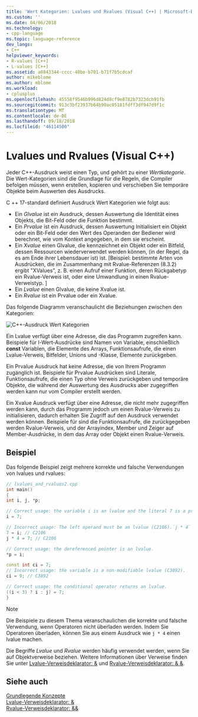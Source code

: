 ```yaml
---
title: 'Wert Kategorien: Lvalues und Rvalues (Visual C++) | Microsoft-Dokumentation'
ms.custom: ''
ms.date: 04/06/2018
ms.technology:
- cpp-language
ms.topic: language-reference
dev_langs:
- C++
helpviewer_keywords:
- R-values [C++]
- L-values [C++]
ms.assetid: a8843344-cccc-40be-b701-b71f7b5cdcaf
author: mikeblome
ms.author: mblome
ms.workload:
- cplusplus
ms.openlocfilehash: 45558f9546b996d824d8cf9e8782b7323dcb91fb
ms.sourcegitcommit: 913c3bf23937b64b90ac05181fdff3df947d9f1c
ms.translationtype: MT
ms.contentlocale: de-DE
ms.lasthandoff: 09/18/2018
ms.locfileid: "46114500"
---
```

# <a name="lvalues-and-rvalues-visual-c"></a>Lvalues und Rvalues (Visual C++)

Jeder C++-Ausdruck weist einen Typ, und gehört zu einer *Wertkategorie*. Die Wert-Kategorien sind die Grundlage für die Regeln, die Compiler befolgen müssen, wenn erstellen, kopieren und verschieben Sie temporäre Objekte beim Auswerten des Ausdrucks.

C ++ 17-standard definiert Ausdruck Wert Kategorien wie folgt aus:

- Ein *Glvalue* ist ein Ausdruck, dessen Auswertung die Identität eines Objekts, die Bit-Feld oder die Funktion bestimmt.
- Ein *Prvalue* ist ein Ausdruck, dessen Auswertung Initialisiert ein Objekt oder ein Bit-Feld oder den Wert des Operanden der Bediener wird berechnet, wie vom Kontext angegeben, in dem sie erscheint.
- Ein *Xvalue* einen Glvalue, die kennzeichnet ein Objekt oder ein Bitfeld, dessen Ressourcen wiederverwendet werden können, (in der Regel, da es am Ende ihrer Lebensdauer ist) ist. [Beispiel: bestimmte Arten von Ausdrücken, die im Zusammenhang mit Rvalue-Referenzen (8.3.2) ergibt "XValues", z. B. einen Aufruf einer Funktion, deren Rückgabetyp ein Rvalue-Verweis ist, oder eine Umwandlung in einen Rvalue-Verweistyp. ]
- Ein *Lvalue* einen Glvalue, die keine Xvalue ist.
- Ein *Rvalue* ist ein Prvalue oder ein Xvalue.

Das folgende Diagramm veranschaulicht die Beziehungen zwischen den Kategorien:

![C++-Ausdruck Wert Kategorien](media/value_categories.png "C++-Ausdruck-Wert-Kategorien")

Ein Lvalue verfügt über eine Adresse, die das Programm zugreifen kann. Beispiele für l-Wert-Ausdrücke sind Namen von Variable, einschließlich **const** Variablen, die Elemente des Arrays, Funktionsaufrufe, die einen Lvalue-Verweis, Bitfelder, Unions und -Klasse, Elemente zurückgeben.

Ein Prvalue Ausdruck hat keine Adresse, die von Ihrem Programm zugänglich ist. Beispiele für Prvalue Ausdrücken sind Literale, Funktionsaufrufe, die einen Typ ohne Verweis zurückgeben und temporäre Objekte, die während der Auswertung des Ausdrucks aber zugegriffen werden kann nur vom Compiler erstellt werden.

Ein Xvalue Ausdruck verfügt über eine Adresse, die nicht mehr zugegriffen werden kann, durch das Programm jedoch um einen Rvalue-Verweis zu initialisieren, dadurch erhalten Sie Zugriff auf den Ausdruck verwendet werden können. Beispiele für sind die Funktionsaufrufe, die zurückgegeben werden Rvalue-Verweis, und der Arrayindex, Member und Zeiger auf Member-Ausdrücke, in dem das Array oder Objekt einen Rvalue-Verweis.

## <a name="example"></a>Beispiel

Das folgende Beispiel zeigt mehrere korrekte und falsche Verwendungen von lvalues und rvalues:

```cpp
// lvalues_and_rvalues2.cpp
int main()
{
int i, j, *p;

// Correct usage: the variable i is an lvalue and the literal 7 is a prvalue.
i = 7;

// Incorrect usage: The left operand must be an lvalue (C2106).`j * 4` is a prvalue.
7 = i; // C2106
j * 4 = 7; // C2106

// Correct usage: the dereferenced pointer is an lvalue.
*p = i;

const int ci = 7;
// Incorrect usage: the variable is a non-modifiable lvalue (C3892).
ci = 9; // C3892

// Correct usage: the conditional operator returns an lvalue.
((i < 3) ? i : j) = 7;
}
```

> [!NOTE]
> Die Beispiele zu diesem Thema veranschaulichen die korrekte und falsche Verwendung, wenn Operatoren nicht überladen werden. Indem Sie Operatoren überladen, können Sie aus einem Ausdruck wie `j * 4` einen lvalue machen.

Die Begriffe *Lvalue* und *Rvalue* werden häufig verwendet werden, wenn Sie auf Objektverweise beziehen. Weitere Informationen über Verweise finden Sie unter [Lvalue-Verweisdeklarator: &](../cpp/lvalue-reference-declarator-amp.md) und [Rvalue-Verweisdeklarator: & &](../cpp/rvalue-reference-declarator-amp-amp.md).

## <a name="see-also"></a>Siehe auch

[Grundlegende Konzepte](../cpp/basic-concepts-cpp.md)<br/>
[Lvalue-Verweisdeklarator: &](../cpp/lvalue-reference-declarator-amp.md)<br/>
[Rvalue-Verweisdeklarator: &&](../cpp/rvalue-reference-declarator-amp-amp.md)
